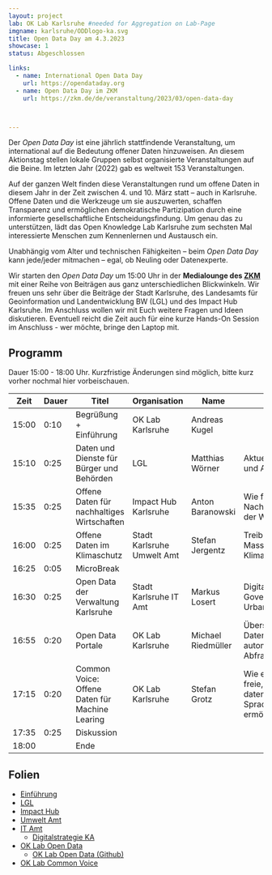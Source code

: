 ```yaml
---
layout: project
lab: OK Lab Karlsruhe #needed for Aggregation on Lab-Page
imgname: karlsruhe/ODDlogo-ka.svg
title: Open Data Day am 4.3.2023
showcase: 1
status: Abgeschlossen

links:
  - name: International Open Data Day
    url: https://opendataday.org
  - name: Open Data Day im ZKM
    url: https://zkm.de/de/veranstaltung/2023/03/open-data-day



---
```


Der *Open Data Day* ist eine jährlich stattfindende Veranstaltung, um international auf die Bedeutung offener Daten hinzuweisen. An diesem Aktionstag stellen lokale Gruppen selbst organisierte Veranstaltungen auf die Beine. Im letzten Jahr (2022) gab es weltweit 153 Veranstaltungen. 

Auf der ganzen Welt finden diese Veranstaltungen rund um offene Daten in diesem Jahr in der Zeit zwischen 4. und 10. März statt – auch in Karlsruhe. Offene Daten und die Werkzeuge um sie auszuwerten, schaffen Transparenz und ermöglichen demokratische Partizipation durch eine informierte gesellschaftliche Entscheidungsfindung. Um genau das zu unterstützen, lädt das Open Knowledge Lab Karlsruhe zum sechsten Mal interessierte Menschen zum Kennenlernen und Austausch ein.

Unabhängig vom Alter und technischen Fähigkeiten – beim *Open Data Day* kann jede/jeder mitmachen – egal, ob Neuling oder Datenexperte.

Wir starten den *Open Data Day* um 15:00 Uhr in der **Medialounge des [ZKM](https://www.openstreetmap.org/way/224089410)** mit einer Reihe von Beiträgen aus ganz unterschiedlichen Blickwinkeln. Wir freuen uns sehr über die Beiträge der Stadt Karlsruhe, des Landesamts für Geoinformation und Landentwicklung BW (LGL) und des Impact Hub Karlsruhe. Im Anschluss wollen wir mit Euch weitere Fragen und Ideen diskutieren. Eventuell reicht die Zeit auch für eine kurze Hands-On Session im Anschluss - wer möchte, bringe den Laptop mit.


## Programm
Dauer 15:00 - 18:00 Uhr. Kurzfristige Änderungen sind möglich, bitte kurz vorher nochmal hier vorbeischauen.
 
| Zeit      | Dauer | Titel      | Organisation | Name      | Kurzbeschreibung |
| ----------- | ----------- | ----------- | ----------- | ----------- | ----------- |
|15:00|0:10|Begrüßung + Einführung|OK Lab Karlsruhe|Andreas Kugel||
|15:10|0:25|Daten und Dienste für Bürger und Behörden |LGL|Matthias Wörner|Aktuelle Angebote des LGL und Ausblick|
|15:35|0:25|Offene Daten für nachhaltiges Wirtschaften|Impact Hub Karlsruhe|Anton Baranowski|Wie fördern offene Daten die Nachhaltigkeitstransformation der Wirtschaft? |
|16:00|0:25|Offene Daten im Klimaschutz|Stadt Karlsruhe Umwelt Amt|Stefan Jergentz|Treibhausgas Bilanzierung, Massnahmen, Monitoring, Klimadashboard.|
|16:25|0:05|MicroBreak||||
|16:30|0:25|Open Data der Verwaltung Karlsruhe|Stadt Karlsruhe IT Amt|Markus Losert|Digitalstrategie, Data Governance, Smart City und Urbane Datenplattform|
|16:55|0:20|Open Data Portale|OK Lab Karlsruhe|Michael Riedmüller|Übersicht deutscher Datenportale und automatisierte Abfragemöglichkeiten|
|17:15|0:20|Common Voice: Offene Daten für Machine Learing|OK Lab Karlsruhe|Stefan Grotz|Wie eine offene Datenbank freie, unabhängige und datenschutzfreundlichere Spracherkennung für alle ermöglicht.|
|17:35|0:25|Diskussion||| |
|18:00||Ende||||

## Folien
 * [Einführung](/projects/karlsruhe/odd2023/odd23-Intro.pdf) 
 * [LGL](/projects/karlsruhe/odd2023/odd23-LGL.pdf) 
 * [Impact Hub](/projects/karlsruhe/odd2023/odd23-ImpactHub.pdf) 
 * [Umwelt Amt](https://kacloud.karlsruhe.de/index.php/s/ApeExYHY9EdsB4C/download/Open_data_day_Klimaschutz_Monitoring.pdf) 
 * [IT Amt](/projects/karlsruhe/odd2023/odd23-IT-Amt.pdf) 
    * [Digitalstrategie KA](https://web1.karlsruhe.de/ris/oparl/bodies/0001/downloadfiles/00635290.pdf) 
 * [OK Lab Open Data](/projects/karlsruhe/odd2023/odd23-OpenDataPortale.pdf)  
    * [OK Lab Open Data (Github)](https://github.com/CodeforKarlsruhe/open_data_portals) 
  * [OK Lab Common Voice](/projects/karlsruhe/odd2023/odd23-CommonVoice.pdf) 


